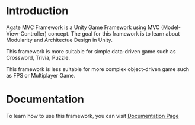 # Introduction
Agate MVC Framework is a Unity Game Framework using MVC (Model-View-Controller) concept.
The goal for this framework is to learn about Modularity and Architectue Design in Unity.

This framework is more suitable for simple data-driven game such as Crossword, Trivia, Puzzle.

This framework is less suitable for more complex object-driven game such as FPS or Multiplayer Game.

# Documentation
To learn how to use this framework, you can visit [Documentation Page](http://s.agate.id/mvc)
